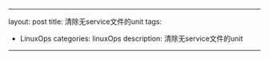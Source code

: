 
---
layout: post
title: 清除无service文件的unit
tags:
- LinuxOps
categories: linuxOps
description: 清除无service文件的unit
---


